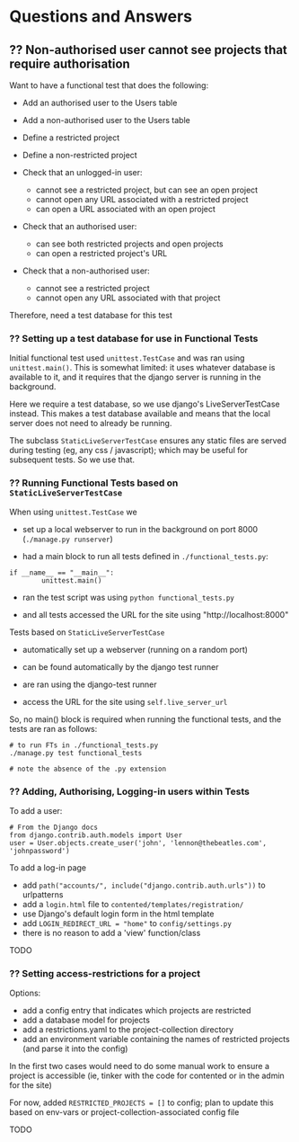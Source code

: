 # Questions and Answers

## ?? Non-authorised user cannot see projects that require authorisation

Want to have a functional test that does the following:

- Add an authorised user to the Users table
- Add a non-authorised user to the Users table
- Define a restricted project
- Define a non-restricted project

- Check that an unlogged-in user:
    - cannot see a restricted project, but can see an open project
    - cannot open any URL associated with a restricted project
    - can open a URL associated with an open project

- Check that an authorised user:
    - can see both restricted projects and open projects
    - can open a restricted project's URL

- Check that a non-authorised user:
    - cannot see a restricted project
    - cannot open any URL associated with that project

Therefore, need a test database for this test

### ?? Setting up a test database for use in Functional Tests

Initial functional test used `unittest.TestCase` and was ran using
`unittest.main()`. This is somewhat limited: it uses whatever database is
available to it, and it requires that the django server is running in the
background.

Here we require a test database, so we use django's LiveServerTestCase instead.
This makes a test database available and means that the local server does not
need to already be running.

The subclass `StaticLiveServerTestCase` ensures any static files are served
during testing (eg, any css / javascript); which may be useful for subsequent
tests. So we use that.

### ?? Running Functional Tests based on `StaticLiveServerTestCase`

When using `unittest.TestCase` we

- set up a local webserver to run in the background on port 8000 (`./manage.py
  runserver`)

- had a main block to run all tests defined in `./functional_tests.py`:

```
if __name__ == "__main__":
        unittest.main()
```

- ran the test script was using `python functional_tests.py`

- and all tests accessed the URL for the site using "http://localhost:8000"

Tests based on `StaticLiveServerTestCase`

- automatically set up a webserver (running on a random port)

- can be found automatically by the django test runner

- are ran using the django-test runner

- access the URL for the site using `self.live_server_url`

So, no main() block is required when running the functional tests, and the
tests are ran as follows:

```
# to run FTs in ./functional_tests.py
./manage.py test functional_tests

# note the absence of the .py extension
```

### ?? Adding, Authorising, Logging-in users within Tests

To add a user:

```
# From the Django docs
from django.contrib.auth.models import User
user = User.objects.create_user('john', 'lennon@thebeatles.com', 'johnpassword')
```

To add a log-in page

- add `path("accounts/", include("django.contrib.auth.urls"))` to urlpatterns
- add a `login.html` file to `contented/templates/registration/`
- use Django's default login form in the html template
- add `LOGIN_REDIRECT_URL = "home"` to `config/settings.py`
- there is no reason to add a 'view' function/class

TODO

### ?? Setting access-restrictions for a project

Options:
- add a config entry that indicates which projects are restricted
- add a database model for projects
- add a restrictions.yaml to the project-collection directory
- add an environment variable containing the names of restricted projects (and
  parse it into the config)

In the first two cases would need to do some manual work to ensure a project is
accessible (ie, tinker with the code for contented or in the admin for the site)

For now, added `RESTRICTED_PROJECTS = []` to config; plan to update this based
on env-vars or project-collection-associated config file

TODO
